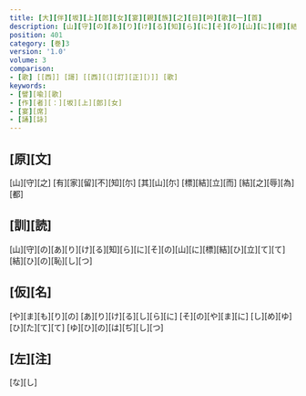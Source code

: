 ```yaml
---
title: [大][伴][坂][上][郎][女][宴][親][族][之][日][吟][歌][一][首]
description: [山][守][の][あ][り][け][る][知][ら][に][そ][の][山][に][標][結][ひ][立][て][て][結][ひ][の][恥][し][つ]
position: 401
category: [巻]3
version: '1.0'
volume: 3
comparison:
- [歌] [[西]] [謌] [[西][（][訂][正][）]] [歌]
keywords:
- [譬][喩][歌]
- [作][者][：][坂][上][郎][女]
- [宴][席]
- [誦][詠]
---
```


## [原][文]

[山][守][之] [有][家][留][不][知][尓] [其][山][尓] [標][結][立][而] [結][之][辱][為][都]

## [訓][読]

[山][守][の][あ][り][け][る][知][ら][に][そ][の][山][に][標][結][ひ][立][て][て][結][ひ][の][恥][し][つ]

## [仮][名]

[や][ま][も][り][の] [あ][り][け][る][し][ら][に] [そ][の][や][ま][に] [し][め][ゆ][ひ][た][て][て] [ゆ][ひ][の][は][ぢ][し][つ]

## [左][注]

[な][し]
